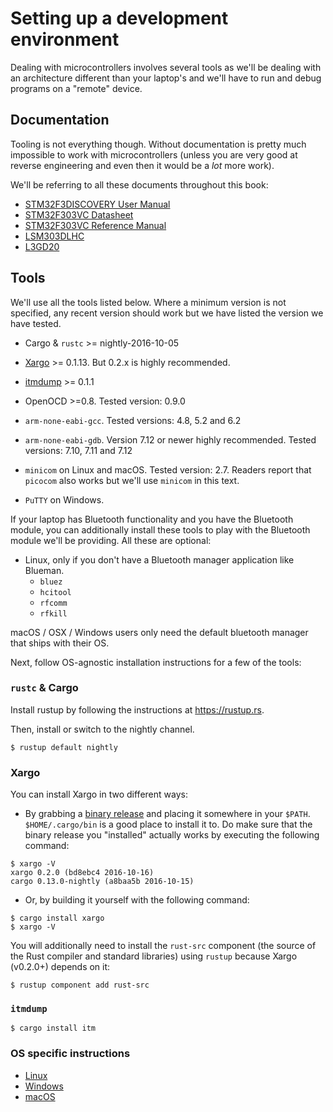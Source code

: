 # Setting up a development environment

Dealing with microcontrollers involves several tools as we'll be dealing with an
architecture different than your laptop's and we'll have to run and debug
programs on a "remote" device.

## Documentation

Tooling is not everything though. Without documentation is pretty much
impossible to work with microcontrollers (unless you are very good at reverse
engineering and even then it would be a *lot* more work).

We'll be referring to all these documents throughout this book:

- [STM32F3DISCOVERY User Manual][um]
- [STM32F303VC Datasheet][ds]
- [STM32F303VC Reference Manual][rm]
- [LSM303DLHC]
- [L3GD20]

[L3GD20]: http://www.st.com/resource/en/datasheet/l3gd20.pdf
[LSM303DLHC]: http://www.st.com/resource/en/datasheet/lsm303dlhc.pdf
[ds]: http://www.st.com/resource/en/datasheet/stm32f303vc.pdf
[rm]: http://www.st.com/resource/en/reference_manual/dm00043574.pdf
[um]: http://www.st.com/resource/en/user_manual/dm00063382.pdf

## Tools

We'll use all the tools listed below. Where a minimum version is not specified,
any recent version should work but we have listed the version we have tested.

- Cargo & `rustc`  >= nightly-2016-10-05

- [Xargo] >= 0.1.13. But 0.2.x is highly recommended.

- [itmdump] >= 0.1.1

- OpenOCD >=0.8. Tested version: 0.9.0

- `arm-none-eabi-gcc`. Tested versions: 4.8, 5.2 and 6.2

- `arm-none-eabi-gdb`. Version 7.12 or newer highly recommended. Tested
  versions: 7.10, 7.11 and 7.12

- `minicom` on Linux and macOS. Tested version: 2.7. Readers report that
  `picocom` also works but we'll use `minicom` in this text.

- `PuTTY` on Windows.

[Xargo]: https://crates.io/crates/xargo
[itmdump]: https://crates.io/crates/itm

If your laptop has Bluetooth functionality and you have the Bluetooth module,
you can additionally install these tools to play with the Bluetooth module we'll
be providing. All these are optional:

- Linux, only if you don't have a Bluetooth manager application like Blueman.
  - `bluez`
  - `hcitool`
  - `rfcomm`
  - `rfkill`

macOS / OSX / Windows users only need the default bluetooth manager that ships
with their OS.

Next, follow OS-agnostic installation instructions for a few of the tools:

### `rustc` & Cargo

Install rustup by following the instructions at https://rustup.rs.

Then, install or switch to the nightly channel.

```
$ rustup default nightly
```

### Xargo

You can install Xargo in two different ways:

- By grabbing a [binary release] and placing it somewhere in your `$PATH`.
  `$HOME/.cargo/bin` is a good place to install it to. Do make sure that the
  binary release you "installed" actually works by executing the following
  command:

```
$ xargo -V
xargo 0.2.0 (bd8ebc4 2016-10-16)
cargo 0.13.0-nightly (a8baa5b 2016-10-15)
```

[binary release]: https://github.com/japaric/xargo/releases

- Or, by building it yourself with the following command:

```
$ cargo install xargo
$ xargo -V
```

You will additionally need to install the `rust-src` component (the source of
the Rust compiler and standard libraries) using `rustup` because Xargo (v0.2.0+)
depends on it:

```
$ rustup component add rust-src
```

### `itmdump`

```
$ cargo install itm
```

### OS specific instructions

- [Linux](03-setup/linux.html)
- [Windows](03-setup/windows.html)
- [macOS](03-setup/macos.html)
